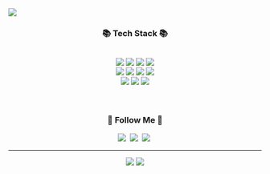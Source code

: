 <img src="https://capsule-render.vercel.app/api?type=waving&color=auto&height=200&section=header&text=ShinBoGeun&fontSize=90" />

<h3 align="center">📚 Tech Stack 📚</h3>
<br>
<div align=center> 
  <img src="https://img.shields.io/badge/java-007396?style=for-the-badge&logo=java&logoColor=white">
  <img src="https://img.shields.io/badge/python-3776AB?style=for-the-badge&logo=python&logoColor=white">
  <img src="https://img.shields.io/badge/spring-6DB33F?style=for-the-badge&logo=spring&logoColor=white">
  <img src="https://img.shields.io/badge/javascript-F7DF1E?style=for-the-badge&logo=javascript&logoColor=black"> 
  <br>
  <img src="https://img.shields.io/badge/html5-E34F26?style=for-the-badge&logo=html5&logoColor=white"> 
  <img src="https://img.shields.io/badge/css-1572B6?style=for-the-badge&logo=css3&logoColor=white"> 
  <img src="https://img.shields.io/badge/jquery-0769AD?style=for-the-badge&logo=jquery&logoColor=white">
  <img src="https://img.shields.io/badge/bootstrap-7952B3?style=for-the-badge&logo=bootstrap&logoColor=white">
  <br>
  <img src="https://img.shields.io/badge/oracle-F80000?style=for-the-badge&logo=oracle&logoColor=white"> 
  <img src="https://img.shields.io/badge/mysql-4479A1?style=for-the-badge&logo=mysql&logoColor=white"> 
  <img src="https://img.shields.io/badge/mariaDB-003545?style=for-the-badge&logo=mariaDB&logoColor=white"> 
  <br>
</div>
<br>
<br>
<h3 align="center">🌈 Follow Me 🌈</h3>
<p align="center">
  <a href="https://www.notion.so/149266ada62440a8adb7d8db2c998b6b"><img src="https://img.shields.io/badge/Notion-092E20?style=flat-square&logo=Notion&logoColor=white&link=https://www.notion.so/149266ada62440a8adb7d8db2c998b6b"/></a>&nbsp
  <a href="mailto:sbg03202@naver.com"><img src="https://img.shields.io/badge/NAVER-11B48A?style=flat-square&logo=Naver&logoColor=white&link=sbg03202@naver.com"/></a>&nbsp
  <a href="https://cocoding-study.tistory.com"><img src="https://img.shields.io/badge/Blog-CC0000?style=flat-square&logo=Tesla&logoColor=white&link=https://cocoding-study.tistory.com/"/></a>&nbsp
</p>
<hr>
<div align=center>
  <img src="https://github-readme-stats.vercel.app/api/top-langs/?username=SHINBOGEUN&layout=compact&theme=radical">
  <img src="https://github-readme-stats.vercel.app/api?username=SHINBOGEUN&show_icons=true&theme=radical">
</div>
